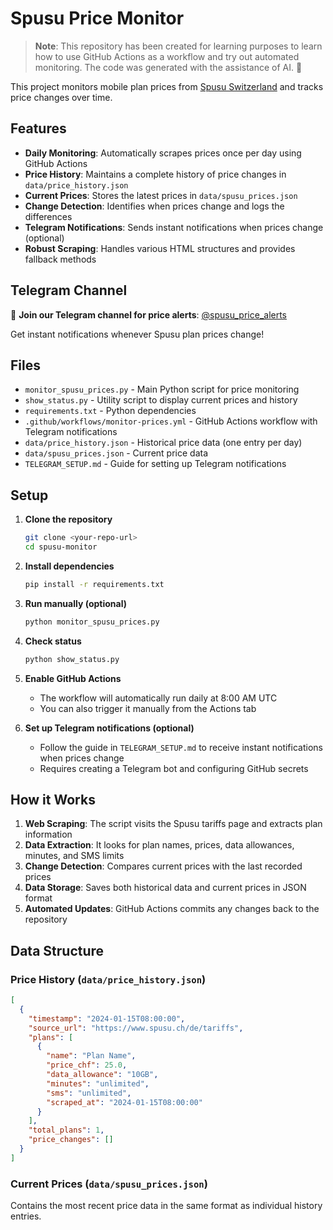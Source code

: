 # Spusu Price Monitor

> **Note**: This repository has been created for learning purposes to learn how to use GitHub Actions as a workflow and try out automated monitoring. The code was generated with the assistance of AI. 🤖

This project monitors mobile plan prices from [Spusu Switzerland](https://www.spusu.ch/de/tariffs) and tracks price changes over time.

## Features

- **Daily Monitoring**: Automatically scrapes prices once per day using GitHub Actions
- **Price History**: Maintains a complete history of price changes in `data/price_history.json`
- **Current Prices**: Stores the latest prices in `data/spusu_prices.json`
- **Change Detection**: Identifies when prices change and logs the differences
- **Telegram Notifications**: Sends instant notifications when prices change (optional)
- **Robust Scraping**: Handles various HTML structures and provides fallback methods

## Telegram Channel

📢 **Join our Telegram channel for price alerts**: [@spusu_price_alerts](https://t.me/spusu_price_alerts)

Get instant notifications whenever Spusu plan prices change!

## Files

- `monitor_spusu_prices.py` - Main Python script for price monitoring
- `show_status.py` - Utility script to display current prices and history
- `requirements.txt` - Python dependencies
- `.github/workflows/monitor-prices.yml` - GitHub Actions workflow with Telegram notifications
- `data/price_history.json` - Historical price data (one entry per day)
- `data/spusu_prices.json` - Current price data
- `TELEGRAM_SETUP.md` - Guide for setting up Telegram notifications

## Setup

1. **Clone the repository**

   ```bash
   git clone <your-repo-url>
   cd spusu-monitor
   ```

2. **Install dependencies**

   ```bash
   pip install -r requirements.txt
   ```

3. **Run manually (optional)**

   ```bash
   python monitor_spusu_prices.py
   ```

4. **Check status**

   ```bash
   python show_status.py
   ```

5. **Enable GitHub Actions**

   - The workflow will automatically run daily at 8:00 AM UTC
   - You can also trigger it manually from the Actions tab

6. **Set up Telegram notifications (optional)**
   - Follow the guide in `TELEGRAM_SETUP.md` to receive instant notifications when prices change
   - Requires creating a Telegram bot and configuring GitHub secrets

## How it Works

1. **Web Scraping**: The script visits the Spusu tariffs page and extracts plan information
2. **Data Extraction**: It looks for plan names, prices, data allowances, minutes, and SMS limits
3. **Change Detection**: Compares current prices with the last recorded prices
4. **Data Storage**: Saves both historical data and current prices in JSON format
5. **Automated Updates**: GitHub Actions commits any changes back to the repository

## Data Structure

### Price History (`data/price_history.json`)

```json
[
  {
    "timestamp": "2024-01-15T08:00:00",
    "source_url": "https://www.spusu.ch/de/tariffs",
    "plans": [
      {
        "name": "Plan Name",
        "price_chf": 25.0,
        "data_allowance": "10GB",
        "minutes": "unlimited",
        "sms": "unlimited",
        "scraped_at": "2024-01-15T08:00:00"
      }
    ],
    "total_plans": 1,
    "price_changes": []
  }
]
```

### Current Prices (`data/spusu_prices.json`)

Contains the most recent price data in the same format as individual history entries.
